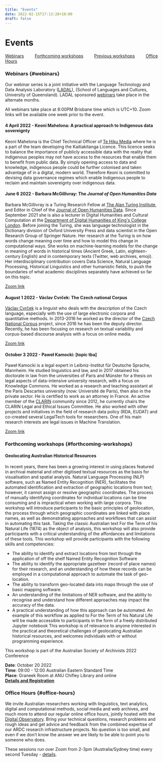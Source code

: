 ```yaml
---
title: "Events"
date: 2022-02-15T17:13:28+10:00
draft: false
---
```

# Events

[Webinars](#webinars) &emsp;&emsp;
[Forthcoming workshops](#forthcoming-workshops) &emsp;&emsp;
[Previous workshops](/workshops/) &emsp;&emsp;
[Office Hours](#office-hours)

### Webinars {#webinars}

Our webinar series is a joint initiative with the Language Technology and Data Analysis Laboratory ([LADAL](https://slcladal.github.io/index.html)), (School of Languages and Cultures, University of Queensland). LADAL sponsored [webinars](https://slcladal.github.io/webinars2022.html) take place in the alternate months.

All webinars take place at 8:00PM Brisbane time which is UTC+10. Zoom links will be available one week prior to the event.

#### 4 April 2022 - Keoni Mahelona: A practical approach to Indigenous data sovereignty
Keoni Mahelona is the Chief Technical Officer of [Te Hiku Media](https://tehiku.nz/) where he is a part of the team developing the Kaitiakitanga Licence. This licence seeks to balance the importance of publicly accessible data with the reality that indigenous peoples may not have access to the resources that enable them to benefit from public data. By simply opening access to data and knowledge, indigenous people could be further colonised and taken advantage of in a digital, modern world. Therefore Keoni is committed to devising data governance regimes which enable Indigenous people to reclaim and maintain sovereignty over indigenous data.

#### June 6 2022 - Barbara McGillivray: The *Journal of Open Humanities Data*
Barbara McGillivray is a Turing Research Fellow at [The Alan Turing Institute](https://www.turing.ac.uk/), and Editor in Chief of the [Journal of Open Humanities Data](https://openhumanitiesdata.metajnl.com/). Since September 2021 she is also a lecturer in Digital Humanities and Cultural Computation at the [Department of Digital Humanities of King's College London](https://www.kcl.ac.uk/ddh). Before joining the Turing, she was language technologist in the Dictionary division of Oxford University Press and data scientist in the Open Research Group of Springer Nature. Her research at the Turing is on how words change meaning over time and how to model this change in computational ways. She works on machine-learning models for the change in meaning of words in historical times (Ancient Greek, Latin, eighteen-century English) and in contemporary texts (Twitter, web archives, emoji). Her interdisciplinary contribution covers Data Science, Natural Language Processing, Historical Linguistics and other humanistic fields, to push the boundaries of what academic disciplines separately have achieved so far on this topic.

[Zoom link](https://uqz.zoom.us/j/83999047730?from=addon)

#### August 1 2022 - Václav Cvrček: The Czech national Corpus
[Václav Cvrček](https://ucnk.ff.cuni.cz/en/institute/people/vaclav-cvrcek-2/) is a linguist who deals with the description of the Czech language, especially with the use of large electronic corpora and quantitative methods. In 2013-2016 he worked as the director of the [Czech National Corpus](https://ucnk.ff.cuni.cz/en/) project, since 2016 he has been the deputy director. Recently, he has been focusing on research on textual variability and corpus-based discourse analysis with a focus on online media.

[Zoom link](https://uqz.zoom.us/j/81439620559?from=addon)


#### October 3 2022 - Paweł Kamocki: [topic tba]
Paweł Kamocki is a legal expert in Leibniz-Institut für Deutsche Sprache, Mannheim. He studied linguistics and law, and in 2017 obtained his doctorate in law from the universities of Paris and Münster for a thesis on legal aspects of data-intensive university research, with a focus on Knowledge Commons. He worked as a research and teaching assistant at the Paris Descartes university (now: Université de Paris), then also in the private sector. He is certified to work as an attorney in France. An active member of the [CLARIN](https://www.clarin.eu/) community since 2012, he currently chairs the CLARIN Legal and Ethical Issues Committee. He also worked with other projects and initiatives in the field of research data policy (RDA, EUDAT) and co-created several LegalTech tools for researchers. One of his main research interests are legal issues in Machine Translation.

[Zoom link](https://uqz.zoom.us/j/82090438697?from=addon)


### Forthcoming workshops {#forthcoming-workshops}

#### Geolocating Australian Historical Resources

In recent years, there has been a growing interest in using places featured in archival material and other digitised textual resources as the basis for visualisation and spatial analysis. Natural Language Processing (NLP) software, such as Named Entity Recognition (NER), facilitates the automated identification and extraction of geographic locations from text; however, it cannot assign or resolve geographic coordinates. The process of manually identifying coordinates for individual locations can be time consuming and is impractical when working with large corpora. This workshop will introduce participants to the basic principles of geolocation, the process through which geographic coordinates are linked with place names, as well as demonstrating approaches and workflows that can assist in automating this task.
Taking the classic Australian text For the Term of his Natural Life (1874) as the object of analysis, this workshop will also provide participants with a critical understanding of the affordances and limitations of these tools.
This workshop will provide participants with the following skills and competencies:
- The ability to identify and extract locations from text through the application of off the shelf Named Entity Recognition Software
- The ability to identify the appropriate gazetteer (record of place names) for their research, and an understanding of how these records can be employed in a computational approach to automate the task of geo-location.
- The ability to transform geo-located data into maps through the use of basic mapping software.
- An understanding of the limitations of NER software, and the ability to recognise and understand how different approaches may impact the accuracy of the data.
- A practical understanding of how this approach can be automated. An example of this workflow as applied to For the Term of his Natural Life will be made accessible to participants in the form of a freely distributed Jupyter notebook
This workshop is of relevance to anyone interested in the practical and theoretical challenges of geolocating Australian historical resources, and welcomes individuals with or without programming experience.

This workshop is part of the Australian Society of Archivists 2022 Conference

**Date**: October 20 2022 <br>
**Time**: 09:00 - 12:00 Australian Eastern Standard Time <br>
**Place**: Graneek Room at ANU Chifley Library and online <br>
**[Details and Registration](https://ausarchivists.eventsair.com/2022-here-we-are/agenda)** 

### Office Hours {#office-hours}

We invite Australian researchers working with linguistics, text analytics, digital and computational methods, social media and web archives, and much more to attend our regular online office hours, jointly hosted with the [Digital Observatory](https://research.qut.edu.au/digitalobservatory/). Bring your technical questions, research problems and rough ideas and get advice and feedback from the combined expertise of our ARDC research infrastructure projects. No question is too small, and even if we don’t know the answer we are likely to be able to point you to someone who does.

These sessions run over Zoom from 2-3pm (Australia/Sydney time) every second Tuesday - [details](https://research.qut.edu.au/digitalobservatory/office-hours/).


